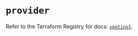# `provider`

Refer to the Terraform Registry for docs: [`spotinst`](https://registry.terraform.io/providers/spotinst/spotinst/1.226.0/docs).
